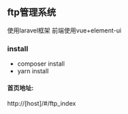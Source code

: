 ## ftp管理系统
使用laravel框架 前端使用vue+element-ui<br>
### install
* composer install<br>
* yarn install<br>
#### 首页地址:
http://[host]/#/ftp_index<br>

